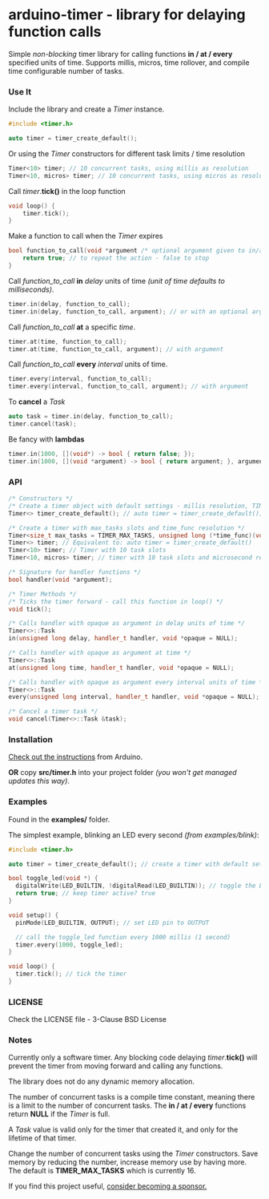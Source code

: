# arduino-timer - library for delaying function calls

Simple *non-blocking* timer library for calling functions **in / at / every** specified units of time. Supports millis, micros, time rollover, and compile time configurable number of tasks.

### Use It

Include the library and create a *Timer* instance.
```cpp
#include <timer.h>

auto timer = timer_create_default();
```

Or using the *Timer* constructors for different task limits / time resolution
```cpp
Timer<10> timer; // 10 concurrent tasks, using millis as resolution
Timer<10, micros> timer; // 10 concurrent tasks, using micros as resolution
```

Call *timer*.**tick()** in the loop function
```cpp
void loop() {
    timer.tick();
}
```

Make a function to call when the *Timer* expires
```cpp
bool function_to_call(void *argument /* optional argument given to in/at/every */) {
    return true; // to repeat the action - false to stop
}
```

Call *function\_to\_call* **in** *delay* units of time *(unit of time defaults to milliseconds)*.
```cpp
timer.in(delay, function_to_call);
timer.in(delay, function_to_call, argument); // or with an optional argument for function_to_call
```

Call *function\_to\_call* **at** a specific *time*.
```cpp
timer.at(time, function_to_call);
timer.at(time, function_to_call, argument); // with argument
```

Call *function\_to\_call* **every** *interval* units of time.
```cpp
timer.every(interval, function_to_call);
timer.every(interval, function_to_call, argument); // with argument
```

To **cancel** a *Task*
```cpp
auto task = timer.in(delay, function_to_call);
timer.cancel(task);
```

Be fancy with **lambdas**
```cpp
timer.in(1000, [](void*) -> bool { return false; });
timer.in(1000, [](void *argument) -> bool { return argument; }, argument);
```

### API

```cpp
/* Constructors */
/* Create a timer object with default settings - millis resolution, TIMER_MAX_TASKS (=16) task slots */
Timer<> timer_create_default(); // auto timer = timer_create_default();

/* Create a timer with max_tasks slots and time_func resolution */
Timer<size_t max_tasks = TIMER_MAX_TASKS, unsigned long (*time_func)(void) = millis> timer;
Timer<> timer; // Equivalent to: auto timer = timer_create_default()
Timer<10> timer; // Timer with 10 task slots
Timer<10, micros> timer; // timer with 10 task slots and microsecond resolution

/* Signature for handler functions */
bool handler(void *argument);

/* Timer Methods */
/* Ticks the timer forward - call this function in loop() */
void tick();

/* Calls handler with opaque as argument in delay units of time */
Timer<>::Task
in(unsigned long delay, handler_t handler, void *opaque = NULL);

/* Calls handler with opaque as argument at time */
Timer<>::Task
at(unsigned long time, handler_t handler, void *opaque = NULL);

/* Calls handler with opaque as argument every interval units of time */
Timer<>::Task
every(unsigned long interval, handler_t handler, void *opaque = NULL);

/* Cancel a timer task */
void cancel(Timer<>::Task &task);
```

### Installation

[Check out the instructions](https://www.arduino.cc/en/Guide/Libraries) from Arduino.

**OR** copy **src/timer.h** into your project folder *(you won't get managed updates this way)*.

### Examples

Found in the **examples/** folder.

The simplest example, blinking an LED every second *(from examples/blink)*:

```cpp
#include <timer.h>

auto timer = timer_create_default(); // create a timer with default settings

bool toggle_led(void *) {
  digitalWrite(LED_BUILTIN, !digitalRead(LED_BUILTIN)); // toggle the LED
  return true; // keep timer active? true
}

void setup() {
  pinMode(LED_BUILTIN, OUTPUT); // set LED pin to OUTPUT

  // call the toggle_led function every 1000 millis (1 second)
  timer.every(1000, toggle_led);
}

void loop() {
  timer.tick(); // tick the timer
}
```

### LICENSE

Check the LICENSE file - 3-Clause BSD License

### Notes

Currently only a software timer. Any blocking code delaying *timer*.**tick()** will prevent the timer from moving forward and calling any functions.

The library does not do any dynamic memory allocation.

The number of concurrent tasks is a compile time constant, meaning there is a limit to the number of concurrent tasks. The **in / at / every** functions return **NULL** if the *Timer* is full.

A *Task* value is valid only for the timer that created it, and only for the lifetime of that timer.

Change the number of concurrent tasks using the *Timer* constructors. Save memory by reducing the number, increase memory use by having more. The default is **TIMER_MAX_TASKS** which is currently 16.

If you find this project useful, [consider becoming a sponsor.](https://github.com/sponsors/contrem)
